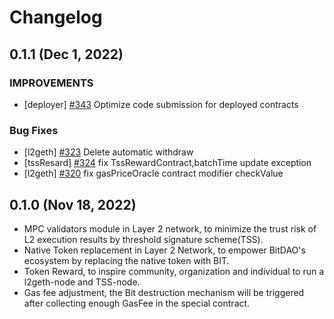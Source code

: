 # Changelog

## 0.1.1 (Dec 1, 2022)

### IMPROVEMENTS
- [deployer]  [#343](https://github.com/mantlenetworkio/mantle/pull/343) Optimize code submission for deployed contracts

### Bug Fixes
- [l2geth]    [#323](https://github.com/mantlenetworkio/mantle/pull/323) Delete automatic withdraw
- [tssResard] [#324](https://github.com/mantlenetworkio/mantle/pull/324) fix TssRewardContract,batchTime update exception
- [l2geth]    [#320](https://github.com/mantlenetworkio/mantle/pull/320) fix gasPriceOracle contract modifier checkValue

## 0.1.0 (Nov 18, 2022)

- MPC validators module in Layer 2 network, to minimize the trust risk of L2 execution results by threshold signature scheme(TSS).
- Native Token replacement in Layer 2 Network, to empower BitDAO's ecosystem by replacing the native token with BIT.
- Token Reward, to inspire community, organization and individual to run a l2geth-node and TSS-node.
- Gas fee adjustment, the Bit destruction mechanism will be triggered after collecting enough GasFee in the special contract.

